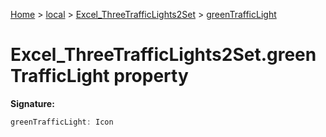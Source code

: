 [Home](./index) &gt; [local](local.md) &gt; [Excel\_ThreeTrafficLights2Set](local.excel_threetrafficlights2set.md) &gt; [greenTrafficLight](local.excel_threetrafficlights2set.greentrafficlight.md)

# Excel\_ThreeTrafficLights2Set.greenTrafficLight property


**Signature:**
```javascript
greenTrafficLight: Icon
```
